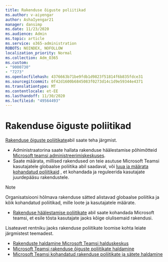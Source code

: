 ```yaml
---
title: Rakenduse õiguste poliitikad
ms.author: v-aiyengar
author: AshaIyengar21
manager: dansimp
ms.date: 11/23/2020
ms.audience: Admin
ms.topic: article
ms.service: o365-administration
ROBOTS: NOINDEX, NOFOLLOW
localization_priority: Normal
ms.collection: Adm_O365
ms.custom:
- "9000730"
- "7273"
ms.openlocfilehash: 4376663b71be9fdb1d9823f51814f6b835fdce31
ms.sourcegitcommit: 0f42d1600b6845083f0273d14c1d9e59344e4371
ms.translationtype: MT
ms.contentlocale: et-EE
ms.lasthandoff: 11/30/2020
ms.locfileid: "49564493"
---
```

# <a name="app-permission-policies"></a>Rakenduse õiguste poliitikad

[Rakenduse õiguste poliitikate](https://docs.microsoft.com/microsoftteams/teams-app-permission-policies)abil saate teha järgmist.
- Administraatorina saate hallata rakenduse häälestamise põhimõtteid [Microsoft teamsi administreerimiskeskuses](https://admin.teams.microsoft.com/policies/app-permission).
- Saate määrata, millised rakendused on teie asutuse Microsoft Teamsi kasutajatele globaalse poliitika abil saadaval, või [luua ja määrata kohandatud poliitikaid](https://docs.microsoft.com/microsoftteams/teams-app-permission-policies#create-a-custom-app-permission-policy) , et kohandada ja reguleerida kasutajate juurdepääsu rakendustele. 
> [!NOTE]
> Organisatsiooni hõlmava rakenduse sätted alistavad globaalse poliitika ja kõik kohandatud poliitikad, mille loote ja kasutajatele määrate.
- [Rakenduse häälestamise poliitikate](https://docs.microsoft.com/microsoftteams/teams-app-setup-policies) abil saate kohandada Microsoft teamsi, et esile tõsta kasutajate jaoks kõige olulisemaid rakendusi. 


Lisateavet rentniku jaoks rakenduse poliitikate loomise kohta leiate järgmistest teemadest.
- [Rakenduste haldamine Microsoft Teamsi halduskeskus](https://docs.microsoft.com/MicrosoftTeams/manage-apps)
- [Microsoft Teamsi rakenduse õiguste poliitikate haldamine](https://docs.microsoft.com/microsoftteams/teams-app-permission-policies)
- [Microsoft Teamsi kohandatud rakenduse poliitikate ja sätete haldamine](https://docs.microsoft.com/MicrosoftTeams/teams-custom-app-policies-and-settings)
